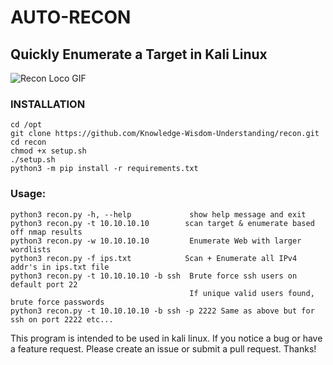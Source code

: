 # AUTO-RECON

## Quickly Enumerate a Target in Kali Linux
![Recon Loco GIF](img/auto.gif)

### INSTALLATION
```
cd /opt
git clone https://github.com/Knowledge-Wisdom-Understanding/recon.git
cd recon
chmod +x setup.sh
./setup.sh
python3 -m pip install -r requirements.txt
```

### Usage:
```shell
python3 recon.py -h, --help             show help message and exit
python3 recon.py -t 10.10.10.10        scan target & enumerate based off nmap results
python3 recon.py -w 10.10.10.10         Enumerate Web with larger wordlists
python3 recon.py -f ips.txt            Scan + Enumerate all IPv4 addr's in ips.txt file
python3 recon.py -t 10.10.10.10 -b ssh  Brute force ssh users on default port 22
                                        If unique valid users found, brute force passwords
python3 recon.py -t 10.10.10.10 -b ssh -p 2222 Same as above but for ssh on port 2222 etc...
```

This program is intended to be used in kali linux.
If you notice a bug or have a feature request. Please create an issue or submit a pull request. Thanks!
